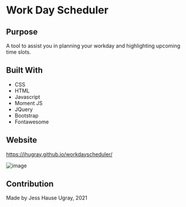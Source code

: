 # Work Day Scheduler

## Purpose
A tool to assist you in planning your workday and highlighting upcoming time slots.

## Built With
* CSS
* HTML
* Javascript
* Moment JS
* JQuery
* Bootstrap
* Fontawesome 

## Website
https://jhugray.github.io/workdayscheduler/

![image](https://user-images.githubusercontent.com/59127869/134811669-761d24ba-f86d-4587-8f70-e07612e0e5e6.png)



## Contribution
Made by Jess Hause Ugray, 2021




